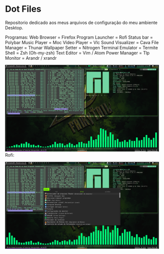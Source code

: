 # Dot Files
Repositorio dedicado aos meus arquivos de configuração do meu ambiente Desktop.

Programas:
Web Browser = Firefox
Program Launcher = Rofi 
Status bar = Polybar
Music Player = Moc
Vídeo Player = Vlc
Sound Visualizer = Cava
File Manager = Thunar
Wallpaper Setter = Nitrogen
Terminal Emulator = Termite
Shell = Zsh (Oh-my-zsh) 
Text Editor = Vim / Atom
Power Manager = Tlp
Monitor = Arandr / xrandr



![Alt text](https://github.com/SeraphyBR/DotFiles/blob/master/Screenshots/Screenshot1.png "Screenshot 1")
Rofi: 

![Alt text]( https://github.com/SeraphyBR/DotFiles/blob/master/Screenshots/screenshot2-rofi.png "Screenshot 2")
